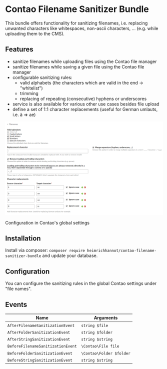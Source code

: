 # Contao Filename Sanitizer Bundle

This bundle offers functionality for sanitizing filenames, i.e. replacing unwanted characters like whitespaces, non-ascii characters, ... (e.g. while uploading them to the CMS).

## Features

- sanitize filenames while uploading files using the Contao file manager
- sanitize filenames while saving a given file using the Contao file manager
- configurable sanitizing rules:
  - valid alphabets (the characters which are valid in the end -> "whitelist")
  - trimming
  - replacing of repeating (consecutive) hyphens or underscores
- service is also available for various other use cases besides file upload
- define a set of 1:1 character replacements (useful for German umlauts, i.e. ä => ae)

![configuration](doc/images/config.png)

Configuration in Contao's global settings

## Installation

Install via composer: `composer require heimrichhannot/contao-filename-sanitizer-bundle` and update your database.

## Configuration

You can configure the sanitizing rules in the global Contao settings under "file names".

## Events

Name | Arguments
---- | ---------
`AfterFilenameSanitizationEvent` | `string $file`
`AfterFolderSanitizationEvent` | `string $folder`
`AfterStringSanitizationEvent` | `string $string`
`BeforeFilenameSanitizationEvent` | `\Contao\File file`
`BeforeFolderSanitizationEvent` | `\Contao\Folder $folder`
`BeforeStringSanitizationEvent` | `string $string`